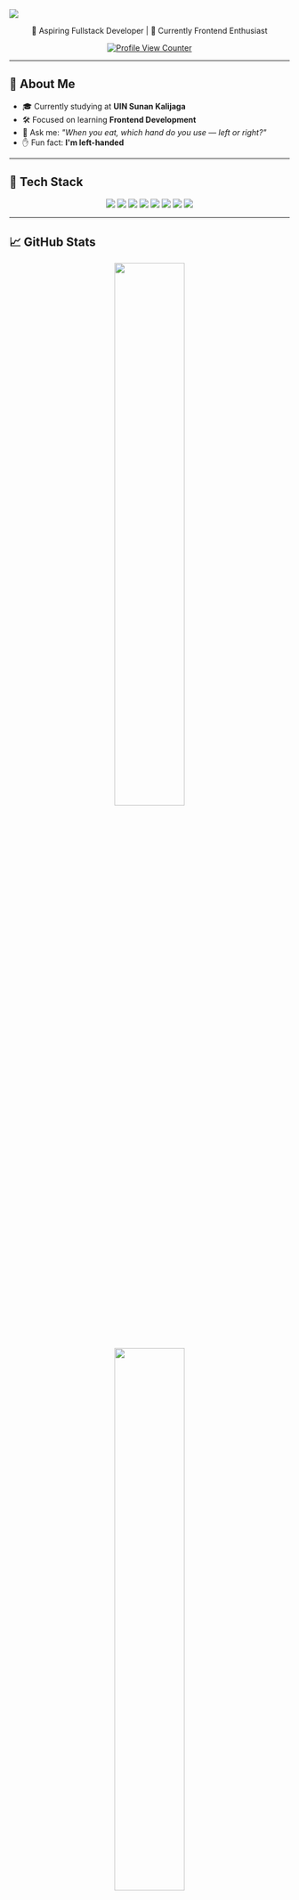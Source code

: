 <!-- Vintage Banner -->
<img src="https://capsule-render.vercel.app/api?type=waving&color=0:131842,25:E68369,50:ECCEAE,100:FBF6E2&height=200&section=header&text=Hi%20I'm%20Bayu!&fontSize=40&fontColor=FBF6E2&animation=fadeIn&font=Playball" />

<p align="center">🌟 Aspiring Fullstack Developer | 🎨 Currently Frontend Enthusiast</p>
<p align="center">
  <a href="https://visitcount.itsvg.in">
    <img src="https://camo.githubusercontent.com/4a2c35f42fbcf539614cd736336a4003e25de908ff6f16efd0b64b9343f70abe/68747470733a2f2f6b6f6d617265762e636f6d2f67687076632f3f757365726e616d653d61726261746861626475727261686d616e266c6162656c3d50726f66696c65253230766965777326636f6c6f723d306537356236267374796c653d666c6174" alt="Profile View Counter"/>
  </a>
</p>

---

## 💼 About Me

- 🎓 Currently studying at **UIN Sunan Kalijaga**
- 🛠️ Focused on learning **Frontend Development**
- 🧐 Ask me: _"When you eat, which hand do you use — left or right?"_
- ✋ Fun fact: **I'm left-handed**

---

## 🧰 Tech Stack

<div align="center">
<img src="https://img.shields.io/badge/HTML5-E68369?style=flat&logo=html5&logoColor=FBF6E2" />
<img src="https://img.shields.io/badge/Python-131842?style=flat&logo=python&logoColor=FBF6E2" />
<img src="https://img.shields.io/badge/Bootstrap-ECCEAE?style=flat&logo=bootstrap&logoColor=131842" />
<img src="https://img.shields.io/badge/CSS3-FBF6E2?style=flat&logo=css3&logoColor=131842" />
<img src="https://img.shields.io/badge/PHP-E68369?style=flat&logo=php&logoColor=FBF6E2" />
<img src="https://img.shields.io/badge/C++-131842?style=flat&logo=c%2B%2B&logoColor=FBF6E2" />
<img src="https://img.shields.io/badge/TailwindCSS-ECCEAE?style=flat&logo=tailwindcss&logoColor=131842" />
<img src="https://img.shields.io/badge/Figma-FBF6E2?style=flat&logo=figma&logoColor=131842" />
</div>

---

## 📈 GitHub Stats

<div align="center">
  <img src="https://github-readme-stats.vercel.app/api?username=Wissasono11&hide_border=false&include_all_commits=true&count_private=true&title_color=E68369&text_color=ECCEAE&icon_color=ECCEAE&bg_color=131842" width="50%"/>
  <img src="https://github-readme-stats.vercel.app/api/top-langs/?username=Wissasono11&layout=compact&hide_border=false&include_all_commits=true&count_private=true&title_color=E68369&text_color=ECCEAE&icon_color=ECCEAE&bg_color=131842" width="50%"/>
</div>


---

<!-- Vintage Footer -->
<img src="https://capsule-render.vercel.app/api?type=waving&color=0:131842,25:E68369,50:ECCEAE,100:FBF6E2&height=120&section=footer"/>
